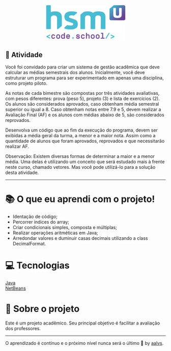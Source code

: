 <div align='center'>
<img src=".github/logo.png" width='250'>
</div>

## 🚀 Atividade

Você foi convidado para criar um sistema de gestão acadêmica que deve calcular as médias semestrais dos alunos.
Inicialmente, você deve estruturar um programa para ser experimentado em apenas uma disciplina, como projeto piloto.

As notas de cada bimestre são compostas por três atividades avaliativas, com pesos diferentes: prova (peso 5), projeto (3) e lista de exercícios (2).
Os alunos são considerados aprovados, caso obtenham média semestral superior ou igual a 8.
Caso obtenham notas entre 7.9 e 5, devem realizar a Avaliação Final (AF) e os alunos com médias abaixo de 5, são considerados reprovados.

Desenvolva um código que ao fim da execução do programa, devem ser exibidas a média geral da turma, a menor e a maior nota. Assim como a quantidade de alunos que foram aprovados, reprovados e que necessitarão realizar AF.

Observação: Existem diversas formas de determinar a maior e a menor média. Uma delas é utilizando um conceito que será estudado mais à frente neste curso, chamado vetores. Mas você pode utilizá-lo para a solução desta atividade.

---

# 📚 O que eu aprendi com o projeto!

- Identação de código;
- Percorrer indices do array;
- Criar condicionais simples, composta e múltiplas;
- Realizar operações aritméticas em Java;
- Arredondar valores e duminuir casas decimais utilizando a class DecimalFormat.

# 💻 Tecnologias

<a href='https://www.oracle.com/java/technologies/'>Java</a>
<br/>
<a href='https://netbeans.org/'>NetBeans</a>
<br/>



# 📝 Sobre o projeto

Este é um projeto acadêmico. Seu principal objetivo é facilitar a avaliação dos professores.

---

O aprendizado é contínuo e o próximo nível nunca será o último 🚀 by [aalvs](https://app.rocketseat.com.br/me/aalvs).